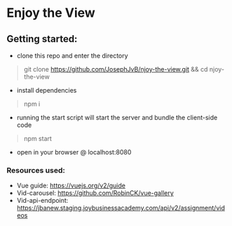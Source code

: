 # Enjoy the View

## Getting started:

- clone this repo and enter the directory

> git clone https://github.com/JosephJvB/njoy-the-view.git && cd njoy-the-view

- install dependencies

> npm i

- running the start script will start the server and bundle the client-side code

> npm start

- open in your browser @ localhost:8080

### Resources used:
- Vue guide: https://vuejs.org/v2/guide
- Vid-carousel: https://github.com/RobinCK/vue-gallery
- Vid-api-endpoint: https://jbanew.staging.joybusinessacademy.com/api/v2/assignment/videos
